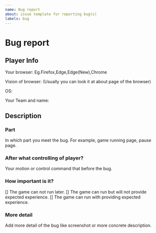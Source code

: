 ```yaml
---
name: Bug report
about: issue template for reporting bug(s)
labels: bug
---
```


# Bug report

## Player Info

Your browser: Eg.Firefox,Edge,Edge(New),Chrome

Vision of browser: (Usually you can look it at about page of the browser)

OS:

Your Team and name:

## Description

### Part

In which part you meet the bug. For example, game running page, pause page.

### After what controlling of player?

Your motion or control command that before the bug.

### How important is it?

[] The game can not run later.
[] The game can run but will not provide expected experience.
[] The game can run with providing expected experience.

### More detail

Add more detail of the bug like screenshot or more concrete description.
